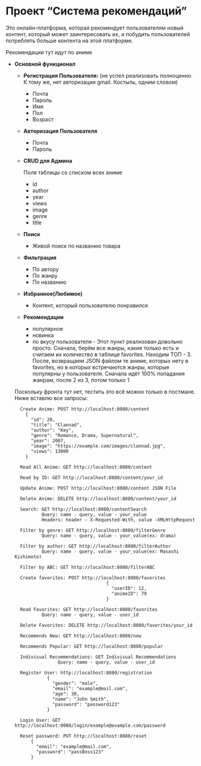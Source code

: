 # Проект “Система рекомендаций”

Это онлайн-платформа, которая рекомендует пользователям новый контент, который может заинтересовать их, и побудить пользователей потреблять больше контента на этой платформе.

Рекомендации тут идут по аниме

- **Основной функционал**
    - **Регистрация Пользователя:** (не успел реализовать полноценно. К тому же, нет авторизации gmail. Костыль, одним словом)
        - Почта
        - Пароль
        - Имя
        - Пол
        - Возраст
        
    - **Авторизация Пользователя**
 
        - Почта
        - Пароль
    
    
    
    
    - **CRUD для Админа**
        
        Поля таблицы со списком всех аниме
         - id
        - author
        - year
        - views
        - image
        - genre
        - title        
        
    - **Поиск**
        - Живой поиск по названию товара
        
    - **Фильтрация**
        - По автору
        - По жанру
        - По названию
        
    - **Избранное(Любимое)**
        - Контент, который пользователю понравился
        
    - **Рекомендации**
        - популярное
        - новинка
        - по вкусу пользователя 
              - Этот пункт реализован довольно просто. Сначала, берём все жанры, какие только есть и считаем их количество в таблице favorites. Находим ТОП - 3.
              После, возвращаем JSON файлом те аниме, которых нету в favorites, но в которых встречаются жанры, которые популярны у пользователя. 
              Сначала идёт 100% попадания жанрам, после 2 из 3, потом только 1
     
     Поскольку фронта тут нет, тестить это всё можно только в постмане. Ниже вставлю все запросы:
        
        
        Create Anime: POST http://localhost:8080/content
          {
            "id": 20,
            "title": "Clannad",
            "author": "Key",
            "genre": "Romance, Drama, Supernatural",
            "year": 2007,
            "image": "https://example.com/images/clannad.jpg",
            "views": 13000
          }
          
        Read All Anime: GET http://localhost:8080/content
        
        Read by ID: GET http://localhost:8080/content/your_id
        
        Update Anime: POST http://localhost:8080/content JSON File
        
        Delete Anime: DELETE http://localhost:8080/content/your_id
        
        Search: GET http://localhost:8080/contentSearch
                Query: name - query, value - your_value
                Headers: header - X-Requested-With, value -XMLHttpRequest
                
        Filter by genre: GET http://localhost:8080/filterGenre
                Query: name - query, value - your_value(ex: drama)
        
        Filter by author: GET http://localhost:8080/filterAuthor
                Query: name - query, value - your_value(ex: Masashi Kishimoto)
    
        Filter by ABC: GET http://localhost:8080/filterABC
        
        Create favorites: POST http://localhost:8080/favorites
                                        {
                                          "userID": 12,
                                          "animeID": 79
                                        }
                                        
        Read Favorites: GET http://localhost:8080/favorites
                Query: name - query, value - user_id
                
        Delete Favorites: DELETE http://localhost:8080/favorites/your_id
        
        Recommends New: GET http://localhost:8080/new
        
        Recommends Popular: GET http://localhost:8080/popular
        
        Indivisual Recommendations: GET Indivisual Recommendations
                      Query: name - query, value - user_id
                      
        Register User: http://localhost:8080/registration
                  {
                    "gender": "male",
                    "email": "example@mail.com",
                    "age": 30,
                    "name": "John Smith",
                    "password": "password123"
                  }
                  
        Login User: GET http://localhost:8080/login/example@example.com/password
        
        Reset password: PUT http://localhost:8080/reset
            {
              "email": "example@mail.com",
              "password": "passBoss123"
            }
        
